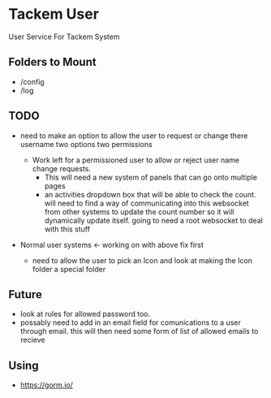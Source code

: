 # Tackem User
User Service For Tackem System

## Folders to Mount
- /config
- /log

## TODO
- need to make an option to allow the user to request or change there username two options two permissions
  - Work left for a permissioned user to allow or reject user name change requests.
    - This will need a new system of panels that can go onto multiple pages
    - an activities dropdown box that will be able to check the count. will need to find a way of communicating into this websocket from other systems to update the count number so it will dynamically update itself. going to need a root websocket to deal with this stuff

- Normal user systems <- working on with above fix first
  - need to allow the user to pick an Icon and look at making the Icon folder a special folder

## Future
- look at rules for allowed password too.
- possably need to add in an email field for comunications to a user through email. this will then need some form of list of allowed emails to recieve
## Using
- <https://gorm.io/>
